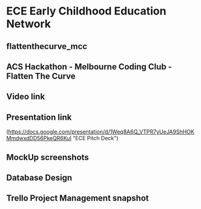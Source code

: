 # ECE Early Childhood Education Network
## flattenthecurve_mcc
## ACS Hackathon - Melbourne Coding Club - Flatten The Curve 

## Video link

## Presentation link
(https://docs.google.com/presentation/d/1Weq8A6Q_VTPR7yUeJA9ShHOKMmdwxdDD56PkeQR6KuI "ECE Pitch Deck")

## MockUp screenshots

## Database Design


## Trello Project Management snapshot




